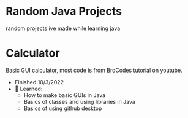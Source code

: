 # Random Java Projects
 random projects ive made while learning java
 
# Calculator
Basic GUI calculator, most code is from BroCodes tutorial on youtube.
- Finished 10/3/2022
- 🌱 Learned:
    - How to make basic GUIs in Java
    - Basics of classes and using libraries in Java
    - Basics of using github desktop
